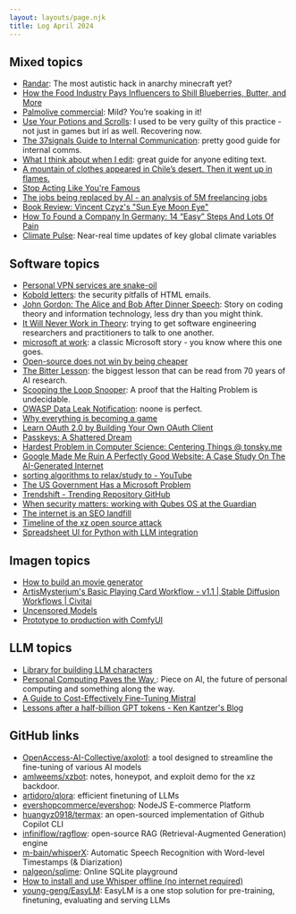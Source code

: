 ```yaml
---
layout: layouts/page.njk
title: Log April 2024
---
```


## Mixed topics

- [Randar](https://github.com/spawnmason/randar-explanation/blob/master/README.md): The most autistic hack in anarchy minecraft yet?
- [How the Food Industry Pays Influencers to Shill Blueberries, Butter, and More](https://www.bonappetit.com/story/food-industry-influencers)
- [Palmolive commercial](https://www.youtube.com/watch?v=_bEkq7JCbik): Mild? You’re soaking in it!
- [Use Your Potions and Scrolls](https://jerry.wtf/posts/use-your-potions/): I used to be very guilty of this practice - not just in games but irl as well. Recovering now.
- [The 37signals Guide to Internal Communication](https://37signals.com/how-we-communicate): pretty good guide for internal comms.
- [What I think about when I edit](https://evaparish.com/blog/how-i-edit): great guide for anyone editing text.
- [A mountain of clothes appeared in Chile’s desert. Then it went up in flames.](https://grist.org/international/burn-after-wearing-fashion-waste-chile/)
- [Stop Acting Like You're Famous](https://ajkprojects.com/stopactinglikeyourefamous)
- [The jobs being replaced by AI - an analysis of 5M freelancing jobs](https://bloomberry.com/i-analyzed-5m-freelancing-jobs-to-see-what-jobs-are-being-replaced-by-ai/)
- [Book Review: Vincent Czyz's "Sun Eye Moon Eye"](https://artsfuse.org/289985/book-review-vincent-czyzs-sun-eye-moon-eye-cozy-with-the-quotidian-and-the-cosmological/)
- [How To Found a Company In Germany: 14 “Easy” Steps And Lots Of Pain](https://eidel.io/how-to-found-a-company-in-germany-14-easy-steps-and-lots-of-pain/)
- [Climate Pulse](https://pulse.climate.copernicus.eu/): Near-real time updates of key global climate variables

## Software topics

- [Personal VPN services are snake-oil](https://httpscolonforwardslashforwardslashwwwdotzoltanbalazsdotcom.com/2024/03/01/VPN-Snakeoil.html)
- [Kobold letters](https://lutrasecurity.com/en/articles/kobold-letters/): the security pitfalls of HTML emails.
- [John Gordon: The Alice and Bob After Dinner Speech](https://urbigenous.net/library/alicebob.html): Story on coding theory and information technology, less dry than you might think.
- [It Will Never Work in Theory](https://neverworkintheory.org/): trying to get software engineering researchers and practitioners to talk to one another.
- [microsoft at work](https://computer.rip/2024-04-26-microsoft-at-work.html): a classic Microsoft story - you know where this one goes.
- [Open-source does not win by being cheaper](https://www.getlago.com/blog/open-source-cheaper)
- [The Bitter Lesson](http://www.incompleteideas.net/IncIdeas/BitterLesson.html): the biggest lesson that can be read from 70 years of AI research.
- [Scooping the Loop Snooper](http://www.lel.ed.ac.uk/~gpullum/loopsnoop.html): A proof that the Halting Problem is undecidable.
- [OWASP Data Leak Notification](https://owasp.org/blog/2024/03/29/OWASP-data-breach-notification): noone is perfect.
- [Why everything is becoming a game](https://www.gurwinder.blog/p/why-everything-is-becoming-a-game)
- [Learn OAuth 2.0 by Building Your Own OAuth Client](https://annotate.dev/p/hello-world/learn-oauth-2-0-by-building-your-own-oauth-client-U2HaZNtvQojn4F)
- [Passkeys: A Shattered Dream](https://fy.blackhats.net.au/blog/2024-04-26-passkeys-a-shattered-dream/)
- [Hardest Problem in Computer Science: Centering Things @ tonsky.me](https://tonsky.me/blog/centering/)
- [Google Made Me Ruin A Perfectly Good Website: A Case Study On The AI-Generated Internet](https://theluddite.org/#!post/google-ads)
- [sorting algorithms to relax/study to - YouTube](https://www.youtube.com/watch?v=vr5dCRHAgb0)
- [The US Government Has a Microsoft Problem](https://www.wired.com/story/the-us-government-has-a-microsoft-problem/)
- [Trendshift - Trending Repository GitHub](https://trendshift.io/repositories/3704)
- [When security matters: working with Qubes OS at the Guardian](https://www.theguardian.com/info/2024/apr/04/when-security-matters-working-with-qubes-os-at-the-guardian)
- [The internet is an SEO landfill](https://docs.sendwithses.com/random-stuff/the-internet-is-an-seo-landfill)
- [Timeline of the xz open source attack](https://research.swtch.com/xz-timeline)
- [Spreadsheet UI for Python with LLM integration](https://pysheets.app/)

## Imagen topics

- [How to build an movie generator](https://bengarney.com/2024/04/02/ai-narratives-on-screen-part-1/)
- [ArtisMysterium's Basic Playing Card Workflow - v1.1 | Stable Diffusion Workflows | Civitai](https://civitai.com/models/377483/artismysteriums-basic-playing-card-workflow)
- [Uncensored Models](https://erichartford.com/uncensored-models)
- [Prototype to production with ComfyUI](https://modal.com/blog/comfyui-prototype-to-production)

## LLM topics

- [Library for building LLM characters](https://github.com/bennyschmidt/ragdoll)
- [Personal Computing Paves the Way ](https://www.bramadams.dev/issue-55/): Piece on AI, the future of personal computing and something along the way.
- [A Guide to Cost-Effectively Fine-Tuning Mistral](https://brev.dev/blog/fine-tuning-mistral)
- [Lessons after a half-billion GPT tokens - Ken Kantzer's Blog](https://kenkantzer.com/lessons-after-a-half-billion-gpt-tokens/)

## GitHub links

- [OpenAccess-AI-Collective/axolotl](https://github.com/OpenAccess-AI-Collective/axolotl): a tool designed to streamline the fine-tuning of various AI models
- [amlweems/xzbot](https://github.com/amlweems/xzbot): notes, honeypot, and exploit demo for the xz backdoor.
- [artidoro/qlora](https://github.com/artidoro/qlora): efficient finetuning of LLMs
- [evershopcommerce/evershop](https://github.com/evershopcommerce/evershop): NodeJS E-commerce Platform
- [huangyz0918/termax](https://github.com/huangyz0918/termax): an open-sourced implementation of Github Copilot CLI
- [infiniflow/ragflow](https://github.com/infiniflow/ragflow): open-source RAG (Retrieval-Augmented Generation) engine
- [m-bain/whisperX](https://github.com/m-bain/whisperX): Automatic Speech Recognition with Word-level Timestamps (& Diarization)
- [nalgeon/sqlime](https://github.com/nalgeon/sqlime): Online SQLite playground
- [How to install and use Whisper offline (no internet required)](https://github.com/openai/whisper/discussions/1463)
- [young-geng/EasyLM](https://github.com/young-geng/EasyLM): EasyLM is a one stop solution for pre-training, finetuning, evaluating and serving LLMs
